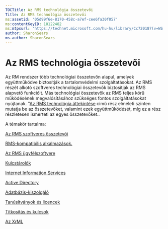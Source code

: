 ```yaml
---
TOCTitle: Az RMS technológia összetevői
Title: Az RMS technológia összetevői
ms:assetid: '05d99f6e-8170-458c-a7ef-cee6fa30f057'
ms:contentKeyID: 18122482
ms:mtpsurl: 'https://technet.microsoft.com/hu-hu/library/Cc720187(v=WS.10)'
author: SharonSears
ms.author: SharonSears
---
```


Az RMS technológia összetevői
=============================

Az RM rendszer több technológiai összetevőn alapul, amelyek együttműködve biztosítják a tartalomvédelmi szolgáltatásokat. Az RMS részét alkotó szoftveres technológiai összetevők biztosítják az RMS alapvető funkcióit. Más technológiai összetevők az RMS teljes körű működésének megvalósításához szükséges fontos szolgáltatásokat nyújtanak. "[Az RMS technológia áttekintése](https://technet.microsoft.com/eb48c3de-e038-4fcb-a091-b67ea4fe0dc7) című rész elméleti szinten mutatja be az összetevőket, valamint ezek együttműködését, míg ez a rész részletesen ismerteti az egyes összetevőket..

A témakör tartalma:

[Az RMS szoftveres összetevői](https://technet.microsoft.com/e38a840e-f390-48fd-8354-50108a64f5ca)

[RMS-kompatibilis alkalmazások.](https://technet.microsoft.com/30bb5565-81d3-43d9-a64d-cf0c5b990712)

[Az RMS ügyfélszoftvere](https://technet.microsoft.com/03294fa2-8350-430d-b4b0-03d5169937c2)

[Kulcstárolók](https://technet.microsoft.com/820d398d-a09c-434b-9911-449feecec655)

[Internet Information Services](https://technet.microsoft.com/bd4dc69f-1e4e-4e95-9ae2-c925d8a14d4c)

[Active Directory](https://technet.microsoft.com/9589127d-19b3-44f1-b7a1-01992e78218a)

[Adatbázis-kiszolgáló](https://technet.microsoft.com/c9844783-e6c4-49b4-8e7f-0f0377143b44)

[Tanúsítványok és licencek](https://technet.microsoft.com/91916ecb-9e5d-49e8-ab65-ef2c56339b83)

[Titkosítás és kulcsok](https://technet.microsoft.com/6ed69817-dab0-4845-b2a4-74203f95f7cf)

[Az XrML](https://technet.microsoft.com/eac518b8-c040-4618-94a1-4353500c355c)
